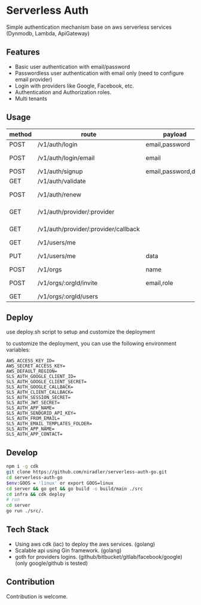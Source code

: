 # Serverless Auth

Simple authentication mechanism base on aws serverless services (Dynmodb, Lambda, ApiGateway)

## Features

- Basic user authentication with email/password
- Passwordless user authentication with email only (need to configure email provider)
- Login with providers like Google, Facebook, etc.
- Authentication and Authorization roles.
- Multi tenants

## Usage

| method | route                                | payload             | Role  | public | description             |
| ------ | ------------------------------------ | ------------------- | ----- | ------ | ----------------------- |
| POST   | /v1/auth/login                       | email,password      |       | true   | Login                   |
| POST   | /v1/auth/login/email                 | email               |       | true   | Passwordless Login      |
| POST   | /v1/auth/signup                      | email,password,data |       | true   | Signup                  |
| GET    | /v1/auth/validate                    |                     |       | true   | ValidateToken           |
| POST   | /v1/auth/renew                       |                     |       | false  | Get new Token           |
| GET    | /v1/auth/provider/:provider          |                     |       | true   | Login with provider     |
| GET    | /v1/auth/provider/:provider/callback |                     |       | true   | Validate provider login |
| GET    | /v1/users/me                         |                     |       | true   | Health check            |
| PUT    | /v1/users/me                         | data                |       | false  | Update user data        |
| POST   | /v1/orgs                             | name                |       | false  | Create Org              |
| POST   | /v1/orgs/:orgId/invite               | email,role          | admin | false  | Invite user to me org   |
| GET    | /v1/orgs/:orgId/users                |                     | admin | false  | Get org users           |

## Deploy

use deploy.sh script to setup and customize the deployment

to customize the deployment, you can use the following environment variables:

```.env
AWS_ACCESS_KEY_ID=
AWS_SECRET_ACCESS_KEY=
AWS_DEFAULT_REGION=
SLS_AUTH_GOOGLE_CLIENT_ID=
SLS_AUTH_GOOGLE_CLIENT_SECRET=
SLS_AUTH_GOOGLE_CALLBACK=
SLS_AUTH_CLIENT_CALLBACK=
SLS_AUTH_SESSION_SECRET=
SLS_AUTH_JWT_SECRET=
SLS_AUTH_APP_NAME=
SLS_AUTH_SENDGRID_API_KEY=
SLS_AUTH_FROM_EMAIL=
SLS_AUTH_EMAIL_TEMPLATES_FOLDER=
SLS_AUTH_APP_NAME=
SLS_AUTH_APP_CONTACT=
```

## Develop

```sh
npm i -g cdk
git clone https://github.com/niradler/serverless-auth-go.git
cd serverless-auth-go
$env:GOOS = 'linux' or export GOOS=linux
cd server && go get && go build -o build/main ./src
cd infra && cdk deploy
# run
cd server
go run ./src/.
```

## Tech Stack

- Using aws cdk (iac) to deploy the aws services. (golang)
- Scalable api using Gin framework. (golang)
- goth for providers logins. (github/bitbucket/gitlab/facebook/google) (only google/github is tested)

## Contribution

Contribution is welcome.
